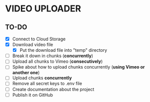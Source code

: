 # VIDEO UPLOADER

## TO-DO

- [X] Connect to Cloud Storage
- [X] Download video file
  - [X] Put the download file into "temp" directory
- [ ] Break it down in chunks (**concurrently**)
- [ ] Upload all chunks to Vimeo (**consecutively**)
- [ ] Spike about how to upload chunks concurrently (**using Vimeo or another one**)
- [ ] Upload chunks **concurrently**
- [ ] Remove all secret keys to .env file
- [ ] Create documentation about the project
- [ ] Publish it on GitHub
